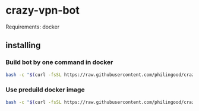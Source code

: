 # crazy-vpn-bot

Requirements: docker

## installing
### Build bot by one command in docker
```bash
bash -c "$(curl -fsSL https://raw.githubusercontent.com/philingood/crazy-vpn-bot/main/start-bot.sh)"
```

### Use preduild docker image
```bash
bash -c "$(curl -fsSL https://raw.githubusercontent.com/philingood/crazy-vpn-bot/main/start-bot-prebuild.sh)"
```
